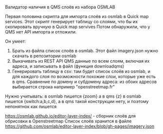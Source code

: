Валидатор наличия в QMS слоёв из набора OSMLAB


Первая половина скрипта для импорта слоёв из osmlab в Quick map services. Этот скрипт генерирует таблицу со слоями, что бы их скопировать вручную в Quick map servives
Потом обнаружили, что у QMS нет API импорта и отложили.

Он умеет:
1. Брать из файла список слоёв в osmlab. Этот файл imagery.json нужно скачать в репозитории osmlab
2. Выкачивать из REST API QMS данные по всем слоям, включая их адреса, и записывать в файл (функция downloadqms)
3. Генерировать таблицу в csv: там будет список слоёв из osmlab, и для каждого слоя по возможности похожие слои, которые уже есть в qms.
    Сравнение по домену и субдомену адреса: из обоих адресов выбирается строка например "openstreetmap.fr"


Нужно учитывать:
    в osmlab пишется {zoom} а в qms {z}
    в osmlab пишется {switch:a,b,c,d}, а в qms такой конструкции нету, и поэтому непонятнок как пишется


https://osmlab.github.io/editor-layer-index/ - сборник слоёв для обрисовки в Openstreetmap
Список слоёв хранится в файле https://github.com/osmlab/editor-layer-index/blob/gh-pages/imagery.json




